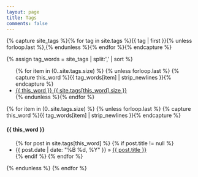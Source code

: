 ```yaml
---
layout: page
title: Tags
comments: false
---
```


{% capture site_tags %}{% for tag in site.tags %}{{ tag | first }}{% unless forloop.last %},{% endunless %}{% endfor %}{% endcapture %}
<!-- site_tags: {{ site_tags }} -->
{% assign tag_words = site_tags | split:',' | sort %}
<!-- tag_words: {{ tag_words }} -->

<div id="tags">
  <ul class="tag-box inline">
    {% for item in (0..site.tags.size) %}
      {% unless forloop.last %}
        {% capture this_word %}{{ tag_words[item] | strip_newlines }}{% endcapture %}
        <li><a href="#{{ this_word | cgi_escape }}">{{ this_word }} <span>{{ site.tags[this_word].size }}</span></a></li>
      {% endunless %}{% endfor %}
  </ul>

  {% for item in (0..site.tags.size) %}
    {% unless forloop.last %}
      {% capture this_word %}{{ tag_words[item] | strip_newlines }}{% endcapture %}
      <h4 id="{{ this_word | cgi_escape }}">{{ this_word }}</h4>
      <ul class="posts">
        {% for post in site.tags[this_word] %}
          {% if post.title != null %}
            <li itemscope>
              <span class="entry-date">
                <time datetime="{{ post.date | date_to_xmlschema }}" itemprop="datePublished">{{ post.date | date: "%B %d, %Y" }}</time>
              </span>
              &raquo;
              <a href="{{ post.url }}">{{ post.title }}</a>
            </li>
          {% endif %}
        {% endfor %}
      </ul>
    {% endunless %}
  {% endfor %}
</div>
